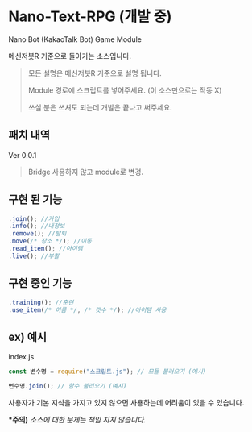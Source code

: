 # Nano-Text-RPG (개발 중)
Nano Bot (KakaoTalk Bot) Game Module

메신저봇R 기준으로 돌아가는 소스입니다.
> 모든 설명은 메신저봇R 기준으로 설명 됩니다.
>
> Module 경로에 스크립트를 넣어주세요. (이 소스만으로는 작동 X)
>
> 쓰실 분은 쓰셔도 되는데 개발은 끝나고 써주세요.

## 패치 내역
Ver 0.0.1
> Bridge 사용하지 않고 module로 변경.

## 구현 된 기능

```js
.join(); //가입
.info(); //내정보
.remove(); //탈퇴
.move(/* 장소 */); //이동
.read_item(); //아이템
.live(); //부활
```

## 구현 중인 기능

```js
.training(); //훈련
.use_item(/* 이름 */, /* 갯수 */); //아이템 사용
```

## ex) 예시

index.js
```js
const 변수명 = require("스크립트.js"); // 모듈 불러오기 (예시)
```
```js
변수명.join(); // 함수 불러오기 (예시)
```


사용자가 기본 지식을 가지고 있지 않으면 사용하는데 어려움이 있을 수 있습니다.

**\*주의)** *소스에 대한 문제는 책임 지지 않습니다.*
